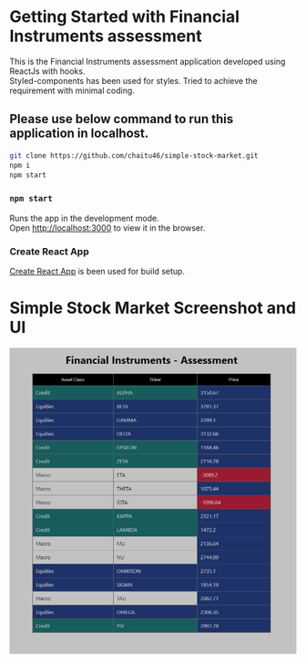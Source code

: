 

# Getting Started with Financial Instruments assessment
This is the Financial Instruments assessment application developed using ReactJs with hooks.\
Styled-components has been used for styles.
Tried to achieve the requirement with minimal coding.

## Please use below command to run this application in localhost. 

```sh
git clone https://github.com/chaitu46/simple-stock-market.git
npm i
npm start
```

### `npm start`

Runs the app in the development mode.\
Open [http://localhost:3000](http://localhost:3000) to view it in the browser.

### Create React App

[Create React App](https://github.com/facebook/create-react-app) is been used for build setup.

# Simple Stock Market Screenshot and UI
![Simple Stock Market Screenshot and UI](/financialInsturmentsApp.png?raw=true)